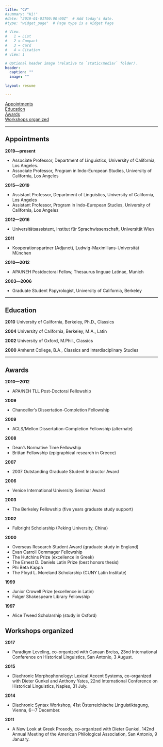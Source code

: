 ```yaml
---
title: "CV"
#summary: "Hi!"
#date: "2019-01-01T00:00:00Z"  # Add today's date.
#type: "widget_page"  # Page type is a Widget Page

# View.
#   1 = List
#   2 = Compact
#   3 = Card
#   4 = Citation
# view: 1

# Optional header image (relative to `static/media/` folder).
header:
  caption: ""
  image: ""
  
layout: resume  

---
```



[Appointments](#appointments)<br/>
[Education](#education)<br/>
[Awards](#awards)<br/>
[Workshops organized](#workshops)<br/>


- - - -

<a name="appointments"></a>
## Appointments


**2019—present**<br/>

- Associate Professor, Department of Linguistics, University of California, Los Angeles.<br/>
- Associate Professor, Program in Indo-European Studies, University of California, Los Angeles<br/>

**2015—2019**<br/>

- Assistant Professor, Department of Linguistics, University of California, Los Angeles<br/>
- Assistant Professor, Program in Indo-European Studies, University of California, Los Angeles<br/>

**2012—2016**<br/>

- Universitätsassistent, Institut für Sprachwissenschaft, Universität Wien<br/>

**2011**<br/>

- Kooperationspartner (Adjunct), Ludwig-Maximilians-Universität München<br/>

**2010—2012**<br/>

- APA/NEH Postdoctoral Fellow, Thesaurus linguae Latinae, Munich<br/>

**2003—2006**<br/>

- Graduate Student Papyrologist, University of California, Berkeley<br/>

- - - -

## Education<a name="education"></a>

**2010**    University of California, Berkeley, Ph.D., Classics<br/>

**2004**    University of California, Berkeley, M.A., Latin<br/>

**2002**    University of Oxford, M.Phil., Classics<br/>

**2000**    Amherst College, B.A., Classics and Interdisciplinary Studies<br/>

- - - -

## Awards<a name="awards"></a>

**2010—2012** 

- APA/NEH TLL Post-Doctoral Fellowship

**2009** 

- Chancellor’s Dissertation-Completion Fellowship 

**2009** 

- ACLS/Mellon Dissertation-Completion Fellowship (alternate)

**2008** 

- Dean’s Normative Time Fellowship
- Brittan Fellowship (epigraphical research in Greece)

**2007**

- 2007  Outstanding Graduate Student Instructor Award

**2006**

- Venice International University Seminar Award

**2003**

- The Berkeley Fellowship (five years graduate study support)

**2002**

- Fulbright Scholarship (Peking University, China)

**2000** 

- Overseas Research Student Award (graduate study in England)<br/>
- Evan Carroll Commager Fellowship
- The Hutchins Prize (excellence in Greek)<br/>               
- The Ernest D. Daniels Latin Prize (best honors thesis)<br/>
- Phi Beta Kappa<br/>
- The Floyd L. Moreland Scholarship (CUNY Latin Institute)<br/>

**1999**  

- Junior Crowell Prize (excellence in Latin)<br/>
- Folger Shakespeare Library Fellowship<br/>

**1997**  

- Alice Tweed Scholarship (study in Oxford)

## Workshops organized<a name="workshops"></a>

**2017**

- Paradigm Leveling, co-organized with Canaan Breiss, 23nd International Conference on Historical Linguistics, San Antonio, 3 August.

**2015**

- Diachronic Morphophonology: Lexical Accent Systems, co-organized with Dieter Gunkel and Anthony Yates, 22nd International Conference on Historical Linguistics, Naples, 31 July.

**2014**

- Diachronic Syntax Workshop, 41st Österreichische Linguistiktagung, Vienna, 6--7 December.

**2011**

- A New Look at Greek Prosody, co-organized with Dieter Gunkel, 142nd Annual Meeting of the American Philological Association, San Antonio, 9 January.



<!-- ### Footer 


Last updated: May 2013 -->




